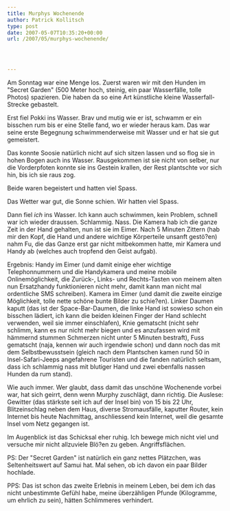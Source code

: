 ```yaml
---
title: Murphys Wochenende
author: Patrick Kollitsch
type: post
date: 2007-05-07T10:35:20+00:00
url: /2007/05/murphys-wochenende/




---
```

Am Sonntag war eine Menge los. Zuerst waren wir mit den Hunden im "Secret Garden" (500 Meter hoch, steinig, ein paar Wasserfälle, tolle Photos) spazieren. Die haben da so eine Art künstliche kleine Wasserfall-Strecke gebastelt. 

Erst fiel Pokki ins Wasser. Brav und mutig wie er ist, schwamm er ein bisschen rum bis er eine Stelle fand, wo er wieder heraus kam. Das war seine erste Begegnung schwimmenderweise mit Wasser und er hat sie gut gemeistert.

Das konnte Soosie natürlich nicht auf sich sitzen lassen und so flog sie in hohen Bogen auch ins Wasser. Rausgekommen ist sie nicht von selber, nur die Vorderpfoten konnte sie ins Gestein krallen, der Rest plantschte vor sich hin, bis ich sie raus zog. 

Beide waren begeistert und hatten viel Spass. 

Das Wetter war gut, die Sonne schien. Wir hatten viel Spass.

Dann fiel _ich_ ins Wasser. Ich kann auch schwimmen, kein Problem, schnell war ich wieder draussen. Schlammig. Nass. Die Kamera hab ich die ganze Zeit in der Hand gehalten, nun ist sie im Eimer. Nach 5 Minuten Zittern (hab mir den Kopf, die Hand und andere wichtige Körperteile unsanft gestö?en) nahm Fu, die das Ganze erst gar nicht mitbekommen hatte, mir Kamera und Handy ab (welches auch tropfend den Geist aufgab). 

Ergebnis: Handy im Eimer (und damit einige eher wichtige Telephonnummern und die Handykamera und meine mobile Onlinemöglichkeit, die Zurück-, Links- und Rechts-Tasten von meinem alten nun Ersatzhandy funktionieren nicht mehr, damit kann man nicht mal ordentliche <span class="caps">SMS</span> schreiben). Kamera im Eimer (und damit die zweite einzige Möglichkeit, tolle nette schöne bunte Bilder zu schie?en). Linker Daumen kaputt (das ist der Space-Bar-Daumen, die linke Hand ist sowieso schon ein bisschen lädiert, ich kann die beiden kleinen Finger der Hand schlecht verwenden, weil sie immer einschlafen), Knie gematscht (nicht sehr schlimm, kann es nur nicht mehr biegen und es anzufassen wird mit hämmernd stummen Schmerzen nicht unter 5 Minuten bestraft), Fuss gematscht (naja, kennen wir auch irgendwie schon) und dann noch das mit dem Selbstbewusstsein (gleich nach dem Plantschen kamen rund 50 in Insel-Safari-Jeeps angefahrene Touristen und die fanden natürlich seltsam, dass ich schlammig nass mit blutiger Hand und zwei ebenfalls nassen Hunden da rum stand).

Wie auch immer. Wer glaubt, dass damit das unschöne Wochenende vorbei war, hat sich geirrt, denn wenn Murphy zuschlägt, dann richtig. Die Auslese: Gewitter (das stärkste seit ich auf der Insel bin) von 15 bis 22 Uhr, Blitzeinschlag neben dem Haus, diverse Stromausfälle, kaputter Router, kein Internet bis heute Nachmittag, anschliessend kein Internet, weil die gesamte Insel vom Netz gegangen ist.

Im Augenblick ist das Schicksal eher ruhig. Ich bewege mich nicht viel und versuche mir nicht allzuviele Blö?en zu geben. Angriffsflächen.

PS: Der "Secret Garden" ist natürlich ein ganz nettes Plätzchen, was Seltenheitswert auf Samui hat. Mal sehen, ob ich davon ein paar Bilder hochlade. 

PPS: Das ist schon das zweite Erlebnis in meinem Leben, bei dem ich das nicht unbestimmte Gefühl habe, meine überzähligen Pfunde (Kilogramme, um ehrlich zu sein), hätten Schlimmeres verhindert.

